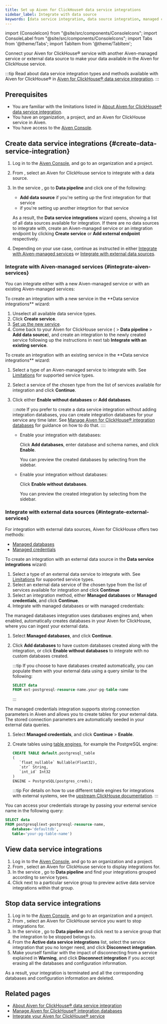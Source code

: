 ```yaml
---
title: Set up Aiven for ClickHouse® data service integrations
sidebar_label: Integrate with data source
keywords: [data service integration, data source integration, managed credentials integration, managed databases integration, named collections]
---
```


import {ConsoleIcon} from "@site/src/components/ConsoleIcons";
import ConsoleLabel from "@site/src/components/ConsoleIcons";
import Tabs from '@theme/Tabs';
import TabItem from '@theme/TabItem';

Connect your Aiven for ClickHouse® service with another Aiven-managed service or external data source to make your data available in the Aiven for ClickHouse service.

:::tip
Read about data service integration types and methods available with Aiven for
ClickHouse® in
[Aiven for ClickHouse® data service integration](/docs/products/clickhouse/concepts/data-integration-overview).
:::

## Prerequisites

- You are familiar with the limitations listed in
  [About Aiven for ClickHouse® data service integration](/docs/products/clickhouse/concepts/data-integration-overview#limitations).
- You have an organization, a project, and an Aiven for ClickHouse service in Aiven.
- You have access to the [Aiven Console](https://console.aiven.io/).

## Create data service integrations {#create-data-service-integration}

1. Log in to the [Aiven Console](https://console.aiven.io/), and go to an organization
   and a project.
1. From <ConsoleLabel name="services"/>, select an Aiven for ClickHouse service to integrate
   with a data source.
1. In the service <ConsoleLabel name="overview"/>, go to **Data pipeline** and click one
   of the following:

   - **Add data source** if you're setting up the first integration for that service
   - <ConsoleIcon name="plus"/> if you're setting up another integrtion for that service

   As a result, the **Data service integrations** wizard opens, showing
   a list of all data sources available for integration. If there are no data sources to
   integrate with, create an Aiven-managed service or an integration endpoint by
   clicking **Create service** or **Add external endpoint** respectively.

1. Depending on your use case, continue as instructed in either
  [Integrate with Aiven-managed services](#integrate-aiven-services) or
  [Integrate with external data sources](#integrate-external-services).

### Integrate with Aiven-managed services {#integrate-aiven-services}

You can integrate either with a new Aiven-managed service or with an existing Aiven-managed
services:

<Tabs groupId="group1">
<TabItem value="1" label="Integrate with a new service" default>
To create an integration with a new service in the **Data service integrations** wizard:

1. Unselect all available data service types.
1. Click **Create service**.
1. [Set up the new service](/docs/platform/howto/create_new_service).
1. Come back to your Aiven for ClickHouse service (<ConsoleLabel name="overview"/> >
   **Data pipeline** > **Add data source**), and create an integration to the newly created
   service following up the instructions in next tab
   **Integrate with an existing service**.
</TabItem>
<TabItem value="2" label="Integrate with an existing service">
To create an integration with an existing service in the **Data service integrations** wizard:

1. Select a type of an Aiven-managed service to integrate with. See
   [Limitations](/docs/products/clickhouse/concepts/data-integration-overview#limitations)
   for supported service types.
1. Select a service of the chosen type from the list of services available for
   integration and click **Continue**.
1. Click either **Enable without databases** or **Add databases**.

   :::note
   If you prefer to create a data service integration without adding integration databases,
   you can create integration databases for your service any time later. See
   [Manage Aiven for ClickHouse® integration databases](/docs/products/clickhouse/howto/integration-databases)
   for guidance on how to do that.
   ::::

   - Enable your integration with databases:

     Click **Add databases**, enter database and schema names, and click **Enable**.

     You can preview the created databases by selecting <ConsoleLabel name="databasestables"/>
     from the sidebar.

   - Enable your integration without databases:

     Click **Enable without databases**.

     You can preview the created integration by selecting <ConsoleLabel name="overview"/>
     from the sidebar.
</TabItem>
</Tabs>

### Integrate with external data sources {#integrate-external-services}

For integration with external data sources, Aiven for ClickHouse offers two methods:

- [Managed databases](/docs/products/clickhouse/concepts/data-integration-overview.md#managed-databases-integration)
- [Managed credentials](/docs/products/clickhouse/concepts/data-integration-overview.md#managed-credentials-integration)

To create an integration with an external data source in the **Data service integrations**
wizard:

1. Select a type of an external data service to integrate with. See
   [Limitations](/docs/products/clickhouse/concepts/data-integration-overview#limitations)
   for supported service types.
1. Select an external data service of the chosen type from the list of services available
   for integration and click **Continue**
1. Select an integration method, either **Managed databases**  or **Managed credentials**,
   and click **Continue**.
1. Integrate with managed databases or with managed credentials:

<Tabs groupId="group2">
<TabItem value="1" label="Integrate with managed databases" default>
The managed databases integration uses databases engines and, when enabled,
automatically creates databases in your Aiven for ClickHouse, where you can ingest your
external data.

1. Select **Managed databases**, and click **Continue**.
1. Click **Add databases** to have custom databases created along with the integration, or
   click **Enable without databases** to integrate with no custom databases created.

   :::tip
   If you choose to have databases created automatically, you can populate them with your
   external data using a query similar to the following:

   ```sql
   SELECT data
   FROM ext-postgresql-resource-name.your-pg-table-name
   ```

   :::

</TabItem>
<TabItem value="2" label="Integrate with managed credentials">
The managed credentials integration supports storing connection parameters in Aiven
and allows you to create tables for your external data. The stored connection parameters
are automatically seeded in your external data queries.

1. Select **Managed credentials**, and click **Continue** > **Enable**.
1. Create tables using
   [table engines](/docs/products/clickhouse/reference/supported-table-engines), for
   example the PostgreSQL engine:

   ```sql
   CREATE TABLE default.postgresql_table
   (
      `float_nullable` Nullable(Float32),
      `str` String,
      `int_id` Int32
   )
   ENGINE = PostgreSQL(postgres_creds);
   ```

   :::tip
   For details on how to use different table engines for integrations with external
   systems, see the
   [upstream ClickHouse documentation](https://clickhouse.com/docs/en/engines/table-engines/integrations).
   :::

You can access your credentials storage by passing your external service name in the
following query:

```sql
SELECT data
FROM postgresql(ext-postgresql-resource-name,
   database='defaultdb',
   table='your-pg-table-name')
```
</TabItem>
</Tabs>

## View data service integrations

1. Log in to the [Aiven Console](https://console.aiven.io/), and go to an organization
   and a project.
1. From <ConsoleLabel name="services"/>, select an Aiven for ClickHouse service to display
   integrations for.
1. In the service <ConsoleLabel name="overview"/>, go to **Data pipeline**
   and find your integrations grouped according to service types.
1. Click <ConsoleIcon name="chevronRight"/> next to a particular service group to preview
   active data service integrations within that group.

## Stop data service integrations

1.  Log in to the [Aiven Console](https://console.aiven.io/), and go to an organization
    and a project.
1.  From <ConsoleLabel name="services"/>, select an Aiven for ClickHouse service you
    want to stop integrations for.
1.  In the service <ConsoleLabel name="overview"/>, go to **Data pipeline** and click
    <ConsoleIcon name="chevronRight"/> next to a service group that the integration to be
    stopped belongs to.
1.  From the **Active data service integrations** list, select the
    service integration that you no longer need, and click **Disconnect integration**.
1.  Make yourself familiar with the impact of disconnecting from a service explained in
    **Warning**, and click **Disconnect integration** if you accept erasing all the
    databases and configuration information.

As a result, your integration is terminated and all the corresponding databases and
configuration information are deleted.

## Related pages

-   [About Aiven for ClickHouse® data service integration](/docs/products/clickhouse/concepts/data-integration-overview)
-   [Manage Aiven for ClickHouse® integration databases](/docs/products/clickhouse/howto/integration-databases)
-   [Integrate your Aiven for ClickHouse® service](/docs/products/clickhouse/howto/list-integrations)
